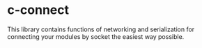 # c-connect

This library contains functions of networking and serialization for connecting your modules by
socket the easiest way possible. 
